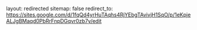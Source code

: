 layout: redirected
sitemap: false
redirect_to: https://sites.google.com/d/1fqQd4yrHuTAqhs4RjYEbgTAvivjH1SqO/p/1eKpjeALJgBMaqd0PbRrFnpDGqvr0zb7y/edit
